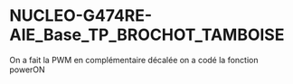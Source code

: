 # NUCLEO-G474RE-AIE_Base_TP_BROCHOT_TAMBOISE
On a fait la PWM en complémentaire décalée
on a codé la fonction powerON
